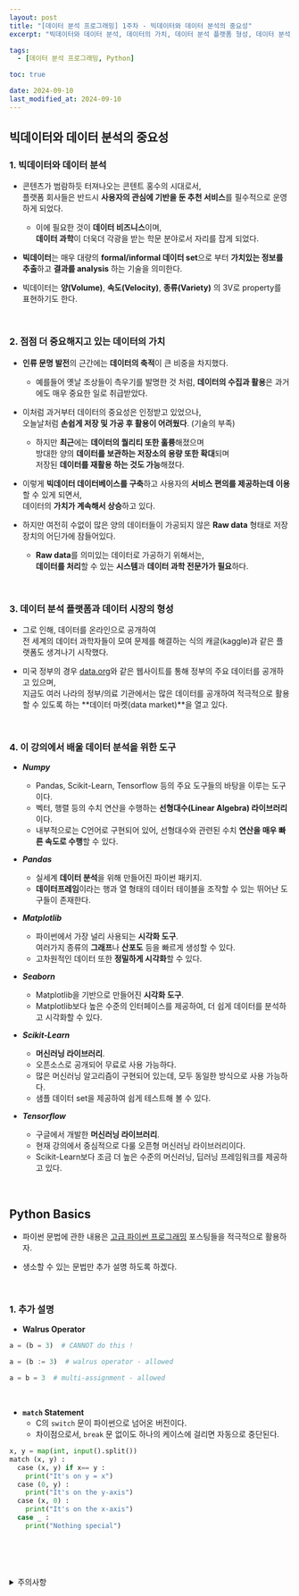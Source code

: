 ```yaml
---
layout: post
title: "[데이터 분석 프로그래밍] 1주차 - 빅데이터와 데이터 분석의 중요성"
excerpt: "빅데이터와 데이터 분석, 데이터의 가치, 데이터 분석 플랫폼 형성, 데이터 분석을 위한 도구, Python Basics"

tags:
  - [데이터 분석 프로그래밍, Python]

toc: true

date: 2024-09-10
last_modified_at: 2024-09-10
---
```

## 빅데이터와 데이터 분석의 중요성
### 1. 빅데이터와 데이터 분석
- 콘텐츠가 범람하듯 터져나오는 콘텐트 홍수의 시대로서,  
플랫폼 회사들은 반드시 **사용자의 관심에 기반을 둔 추천 서비스**를 필수적으로 운영하게 되었다.  

  - 이에 필요한 것이 **데이터 비즈니스**이며,  
  **데이터 과학**이 더욱더 각광을 받는 학문 분야로서 자리를 잡게 되었다.  

- **빅데이터**는 매우 대량의 **formal/informal 데이터 set**으로 부터 **가치있는 정보를 추출**하고 **결과를 analysis** 하는 기술을 의미한다.  

- 빅데이터는 **양(Volume)**, **속도(Velocity)**, **종류(Variety)** 의 3V로 property를 표현하기도 한다.  

<br>

### 2. 점점 더 중요해지고 있는 데이터의 가치  
- **인류 문명 발전**의 근간에는 **데이터의 축적**이 큰 비중을 차지했다.  

  - 예를들어 옛날 조상들이 측우기를 발명한 것 처럼, **데이터의 수집과 활용**은 과거에도 매우 중요한 일로 취급받았다.  

- 이처럼 과거부터 데이터의 중요성은 인정받고 있었으나,  
오늘날처럼 **손쉽게 저장 및 가공 후 활용이 어려웠다**. (기술의 부족)  

  - 하지만 **최근**에는 **데이터의 퀄리티 또한 훌륭**해졌으며  
방대한 양의 **데이터를 보관하는 저장소의 용량 또한 확대**되며  
저장된 **데이터를 재활용 하는 것도 가능**해졌다.  

- 이렇게 **빅데이터 데이터베이스를 구축**하고 사용자의 **서비스 편의를 제공하는데 이용**할 수 있게 되면서,  
데이터의 **가치가 계속해서 상승**하고 있다.  

- 하지만 여전히 수없이 많은 양의 데이터들이 가공되지 않은 **Raw data** 형태로 저장장치의 어딘가에 잠들어있다.  

  - **Raw data**를 의미있는 데이터로 가공하기 위해서는,  
  **데이터를 처리**할 수 있는 **시스템**과 **데이터 과학 전문가가 필요**하다.  

<br>

### 3. 데이터 분석 플랫폼과 데이터 시장의 형성
- 그로 인해, 데이터를 온라인으로 공개하여  
전 세계의 데이터 과학자들이 모여 문제를 해결하는 식의 캐글(kaggle)과 같은 플랫폼도 생겨나기 시작했다.  

- 미국 정부의 경우 [data.org](data.org)와 같은 웹사이트를 통해 정부의 주요 데이터를 공개하고 있으며,  
지금도 여러 나라의 정부/의료 기관에서는 많은 데이터를 공개하여 적극적으로 활용할 수 있도록 하는 **데이터 마켓(data market)**을 열고 있다.  

<br>

### 4. 이 강의에서 배울 데이터 분석을 위한 도구  
- ***Numpy***
  - Pandas, Scikit-Learn, Tensorflow 등의 주요 도구들의 바탕을 이루는 도구이다.  
  - 벡터, 행렬 등의 수치 연산을 수행하는 **선형대수(Linear Algebra) 라이브러리**이다.  
  - 내부적으로는 C언어로 구현되어 있어, 선형대수와 관련된 수치 **연산을 매우 빠른 속도로 수행**할 수 있다.  

- ***Pandas***
  - 실세계 **데이터 분석**을 위해 만들어진 파이썬 패키지.  
  - **데이터프레임**이라는 행과 열 형태의 데이터 테이블을 조작할 수 있는 뛰어난 도구들이 존재한다.  

- ***Matplotlib***
  - 파이썬에서 가장 널리 사용되는 **시각화 도구**.  
  여러가지 종류의 **그래프**나 **산포도** 등을 빠르게 생성할 수 있다.  
  - 고차원적인 데이터 또한 **정밀하게 시각화**할 수 있다.  

- ***Seaborn***
  - Matplotlib을 기반으로 만들어진 **시각화 도구**.
  - Matplotlib보다 높은 수준의 인터페이스를 제공하여, 더 쉽게 데이터를 분석하고 시각화할 수 있다.  

- ***Scikit-Learn***
  - **머신러닝 라이브러리**.  
  - 오픈소스로 공개되어 무료로 사용 가능하다.  
  - 많은 머신러닝 알고리즘이 구현되어 있는데, 모두 동일한 방식으로 사용 가능하다.  
  - 샘플 데이터 set을 제공하여 쉽게 테스트해 볼 수 있다.  

- ***Tensorflow***
  - 구글에서 개발한 **머신러닝 라이브러리**.  
  - 현재 강의에서 중심적으로 다룰 오픈형 머신러닝 라이브러리이다.  
  - Scikit-Learn보다 조금 더 높은 수준의 머신러닝, 딥러닝 프레임워크를 제공하고 있다.  

<br>

## Python Basics
- 파이썬 문법에 관한 내용은 [고급 파이썬 프로그래밍][def] 포스팅들을 적극적으로 활용하자.  

- 생소할 수 있는 문법만 추가 설명 하도록 하겠다.  

<br>

### 1. 추가 설명
- **Walrus Operator**

```python
a = (b = 3)  # CANNOT do this !

a = (b := 3)  # walrus operator - allowed

a = b = 3  # multi-assignment - allowed
```

<br>

- **`match` Statement**
  - C의 `switch` 문이 파이썬으로 넘어온 버전이다.  
  - 차이점으로서, `break` 문 없이도 하나의 케이스에 걸리면 자동으로 중단된다.  

```python
x, y = map(int, input().split())
match (x, y) :
  case (x, y) if x== y :
    print("It's on y = x")
  case (0, y) :
    print("It's on the y-axis")
  case (x, 0) :
    print("It's on the x-axis")
  case _ :
    print("Nothing special")
```

<br>
<br>
<br>
<br>
<details>
<summary>주의사항</summary>
<div markdown="1">

이 포스팅은 강원대학교 장홍준 교수님의 데이터분석프로그래밍 수업을 들으며 내용을 정리 한 것입니다.  
수업 내용에 대한 저작권은 교수님께 있으니,  
다른 곳으로의 무분별한 내용 복사를 자제해 주세요.

</div>
</details> 

[def]: https://orbit3230.github.io/tags/#%EA%B3%A0%EA%B8%89-%ED%8C%8C%EC%9D%B4%EC%8D%AC-%ED%94%84%EB%A1%9C%EA%B7%B8%EB%9E%98%EB%B0%8D